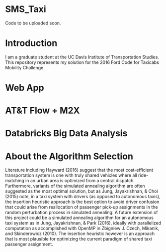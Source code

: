 # SMS_Taxi
Code to be uploaded soon.

# Introduction
I am a graduate student at the UC Davis Institute of Transportation Studies. This repository represents my solution for the 2016 Ford Code for Taxicabs Mobility Challenge.

# Web App

# AT&T Flow + M2X

# Databricks Big Data Analysis

# About the Algorithm Selection

Literature including Hayward (2016) suggest that the most cost-efficient transportation system is one with truly shared vehicles where all ride-matching in an urban area is optimized from a central dispatch. Furthermore, variants of the simulated annealing algorithm are often suggested as the most optimal solution, but as Jung, Jayakrishnan, & Choi (2015) note, in a taxi system with drivers (as opposed to autonomous taxis), the insertion heuristic approach is the best option to avoid driver confusion that could arise from reallocation of passenger pick-up assignments in the random perturbation process in simulated annealing. A future extension of this project could be a simulated annealing algorithm for an autonomous taxi system as in Jung, Jayakrishnan, & Park (2016), ideally with parallelized computation as accomplished with OpenMP in  Zbigniew J. Czech, Mikanik, and Skinderowicz (2010). The insertion heuristic however is an approach that is most plausible for optimizing the current paradigm of shared taxi passenger assignment. 
